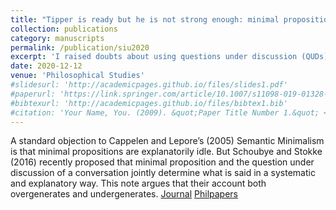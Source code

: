 ```yaml
---
title: "Tipper is ready but he is not strong enough: minimal proposition, question under discussion, and what is said"
collection: publications
category: manuscripts
permalink: /publication/siu2020
excerpt: 'I raised doubts about using questions under discussion (QUDs) to transform minimal propositions into what is said.'
date: 2020-12-12
venue: 'Philosophical Studies'
#slidesurl: 'http://academicpages.github.io/files/slides1.pdf'
#paperurl: 'https://link.springer.com/article/10.1007/s11098-019-01328-7'
#bibtexurl: 'http://academicpages.github.io/files/bibtex1.bib'
#citation: 'Your Name, You. (2009). &quot;Paper Title Number 1.&quot; <i>Journal 1</i>. 1(1).'
---
```

A standard objection to Cappelen and Lepore’s (2005) Semantic Minimalism is that minimal propositions are explanatorily idle. But Schoubye and Stokke (2016) recently proposed that minimal proposition and the question under discussion of a conversation jointly determine what is said in a systematic and explanatory way. This note argues that their account both overgenerates and undergenerates.
[Journal](https://link.springer.com/article/10.1007/s11098-019-01328-7) [Philpapers](https://philpapers.org/go.pl?aid=SIUTIR)
